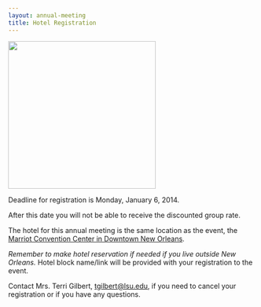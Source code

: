 ```yaml
---
layout: annual-meeting
title: Hotel Registration
---
```


<a href="{{ site.baseurl }}files/images/annual-meeting/hotel.jpg"><img class="pull-right img-polaroid" style="width: 300px" src="{{ site.baseurl }}files/images/annual-meeting/hotel.jpg"></a>

<p class="text-error">Deadline for registration is Monday, January 6, 2014.</p>

After this date you will not be able to receive the discounted group rate.

The hotel for this annual meeting is the same location as the event, the [Marriot Convention Center in Downtown New Orleans](http://www.marriott.com/hotels/travel/msymc-new-orleans-downtown-marriott-at-the-convention-center/).

*Remember to make hotel reservation if needed if you live outside New Orleans.* Hotel block name/link will be provided with your registration to the event.

Contact Mrs. Terri Gilbert, [tgilbert@lsu.edu](mailto:tgilbert@lsu.edu), if you need to cancel your registration or if you have any questions.